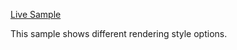 [Live Sample](http://esri.github.io/developer-support/web-js/3.x/graphic-layer-renderers/index.html)

This sample shows different rendering style options.
